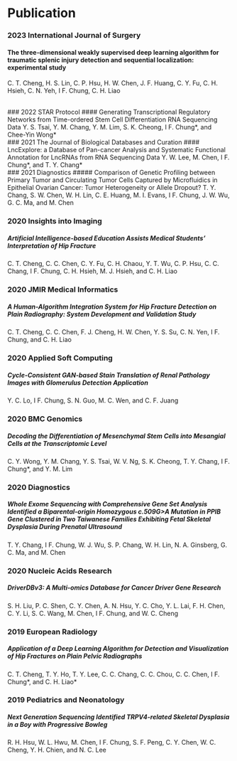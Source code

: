 # Publication

### 2023    International Journal of Surgery
#### The three-dimensional weakly supervised deep learning algorithm for traumatic splenic injury detection and sequential localization: experimental study
C. T. Cheng, H. S. Lin, C. P. Hsu, H. W. Chen, J. F. Huang, C. Y. Fu, C. H. Hsieh, C. N. Yeh, I F. Chung, C. H. Liao

<br>
### 2022    STAR Protocol
#### Generating Transcriptional Regulatory Networks from Time-ordered Stem Cell Differentiation RNA Sequencing Data
Y. S. Tsai, Y. M. Chang, Y. M. Lim, S. K. Cheong, I F. Chung*, and Chee-Yin Wong*

<br>
### 2021  The Journal of Biological Databases and Curation
#### LncExplore: a Database of Pan-cancer Analysis and Systematic Functional Annotation for LncRNAs from RNA Sequencing Data
Y. W. Lee, M. Chen, I F. Chung*, and T. Y. Chang*

<br>
### 2021    Diagnostics
##### Comparison of Genetic Profiling between Primary Tumor and Circulating Tumor Cells Captured by Microfluidics in Epithelial Ovarian Cancer: Tumor Heterogeneity or Allele Dropout?
T. Y. Chang, S. W. Chen, W. H. Lin, C. E. Huang, M. I. Evans, I F. Chung, J. W. Wu, G. C. Ma, and M. Chen


### 2020  Insights into Imaging
##### Artificial Intelligence-based Education Assists Medical Students’ Interpretation of Hip Fracture
C. T. Cheng, C. C. Chen, C. Y. Fu, C. H. Chaou, Y. T. Wu, C. P. Hsu, C. C. Chang, I F. Chung, C. H. Hsieh, M. J. Hsieh, and C. H. Liao


### 2020 JMIR Medical Informatics
##### A Human-Algorithm Integration System for Hip Fracture Detection on Plain Radiography: System Development and Validation Study
C. T. Cheng, C. C. Chen, F. J. Cheng, H. W. Chen, Y. S. Su, C. N. Yen, I F. Chung, and C. H. Liao

### 2020 Applied Soft Computing
##### Cycle-Consistent GAN-based Stain Translation of Renal Pathology Images with Glomerulus Detection Application
Y. C. Lo, I F. Chung, S. N. Guo, M. C. Wen, and C. F. Juang

### 2020 BMC Genomics
##### Decoding the Differentiation of Mesenchymal Stem Cells into Mesangial Cells at the Transcriptomic Level
C. Y. Wong, Y. M. Chang, Y. S. Tsai, W. V. Ng, S. K. Cheong, T. Y. Chang, I F. Chung*, and Y. M. Lim

### 2020 Diagnostics
##### Whole Exome Sequencing with Comprehensive Gene Set Analysis Identified a Biparental-origin Homozygous c.509G>A Mutation in PPIB Gene Clustered in Two Taiwanese Families Exhibiting Fetal Skeletal Dysplasia During Prenatal Ultrasound
T. Y. Chang, I F. Chung, W. J. Wu, S. P. Chang, W. H. Lin, N. A. Ginsberg, G. C. Ma, and M. Chen

### 2020 Nucleic Acids Research
##### DriverDBv3: A Multi-omics Database for Cancer Driver Gene Research
S. H. Liu, P. C. Shen, C. Y. Chen, A. N. Hsu, Y. C. Cho, Y. L. Lai, F. H. Chen, C. Y. Li, S. C. Wang, M. Chen, I F. Chung, and W. C. Cheng

### 2019 European Radiology
##### Application of a Deep Learning Algorithm for Detection and Visualization of Hip Fractures on Plain Pelvic Radiographs
C. T. Cheng, T. Y. Ho, T. Y. Lee, C. C. Chang, C. C. Chou, C. C. Chen, I F. Chung*, and C. H. Liao*

### 2019 Pediatrics and Neonatology
##### Next Generation Sequencing Identified TRPV4-related Skeletal Dysplasia in a Boy with Progressive Bowleg
R. H. Hsu, W. L. Hwu, M. Chen, I F. Chung, S. F. Peng, C. Y. Chen, W. C. Cheng, Y. H. Chien, and N. C. Lee









